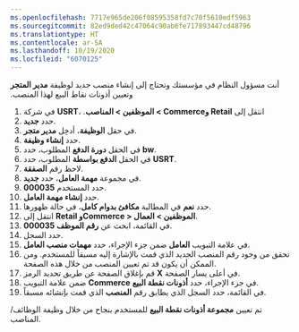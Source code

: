 ```yaml
---
ms.openlocfilehash: 7717e965de206f08595358fd7c70f5610edf5963
ms.sourcegitcommit: 82ed9ded42c47064c90ab6fe717893447cd48796
ms.translationtype: HT
ms.contentlocale: ar-SA
ms.lasthandoff: 10/19/2020
ms.locfileid: "6070125"
---
```

أنت مسؤول النظام في مؤسستك وتحتاج إلى إنشاء منصب جديد لوظيفة **مدير المتجر‬‏‫** وتعيين أذونات نقاط البيع لهذا المنصب. 

1. في شركة **USRT**، انتقل إلى **‬‏‫Retail وCommerce > الموظفين > المناصب**.
2. حدد **جديد‎**.
3. في حقل **الوظيفة**، أدخِل **مدير متجر**.
4. حدد **إنشاء وظيفة**.
5. في الحقل **دورة الدفع** المطلوب، حدد **bw**.
6. في الحقل **الدفع بواسطة** المطلوب، حدد **USRT**.
7. لاحظ رقم **الصفقة**.
8. في مجموعة **مهمة العامل**، حدد **جديد**.
9. حدد المستخدم **000035**.
10. حدد **إنشاء مهمة العامل**.
11. حدد **نعم** في المطالبة **مكافئ بدوام كامل**، في حالة ظهورها.
12. انتقل إلى **Retail وCommerce > الموظفين > العمال**.
13. في القائمة، ابحث عن **رقم الموظف 000035**.
14. حدد السجل. 
15. في علامة التبويب **العامل** ضمن جزء الإجراء، حدد **مهمات منصب العامل**.
16. تحقق من وجود رقم المنصب الجديد الذي قمت بالإشارة إليه مسبقاً للمستخدم. ومن الممكن أن يكون قد تم تعيين المنصب من خلال هذه الصفحة. 
17. قم بإغلاق الصفحة عن طريق تحديد الرمز **X** في أعلى يسار الصفحة. 
18. ضمن علامة التبويب **Commerce** في جزء الإجراء، حدد **أذونات نقطة البيع**.
19. في القائمة، حدد السجل الذي يطابق رقم **المنصب** الذي قمت بإنشائه مسبقاً.

تم تعيين **مجموعة أذونات نقطة البيع** للمستخدم بنجاح من خلال وظيفة الوظائف/المناصب. 

